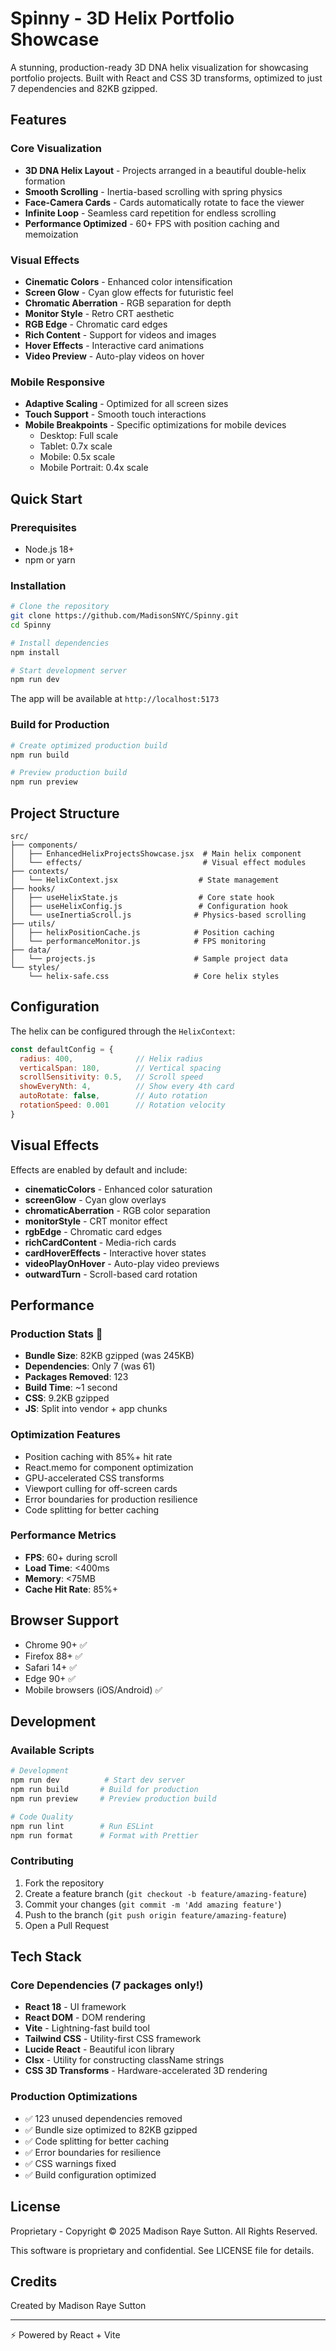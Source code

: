 # Spinny - 3D Helix Portfolio Showcase

A stunning, production-ready 3D DNA helix visualization for showcasing portfolio projects. Built with React and CSS 3D transforms, optimized to just 7 dependencies and 82KB gzipped.

## Features

### Core Visualization
- **3D DNA Helix Layout** - Projects arranged in a beautiful double-helix formation
- **Smooth Scrolling** - Inertia-based scrolling with spring physics
- **Face-Camera Cards** - Cards automatically rotate to face the viewer
- **Infinite Loop** - Seamless card repetition for endless scrolling
- **Performance Optimized** - 60+ FPS with position caching and memoization

### Visual Effects
- **Cinematic Colors** - Enhanced color intensification
- **Screen Glow** - Cyan glow effects for futuristic feel
- **Chromatic Aberration** - RGB separation for depth
- **Monitor Style** - Retro CRT aesthetic
- **RGB Edge** - Chromatic card edges
- **Rich Content** - Support for videos and images
- **Hover Effects** - Interactive card animations
- **Video Preview** - Auto-play videos on hover

### Mobile Responsive
- **Adaptive Scaling** - Optimized for all screen sizes
- **Touch Support** - Smooth touch interactions
- **Mobile Breakpoints** - Specific optimizations for mobile devices
  - Desktop: Full scale
  - Tablet: 0.7x scale
  - Mobile: 0.5x scale
  - Mobile Portrait: 0.4x scale

## Quick Start

### Prerequisites
- Node.js 18+
- npm or yarn

### Installation

```bash
# Clone the repository
git clone https://github.com/MadisonSNYC/Spinny.git
cd Spinny

# Install dependencies
npm install

# Start development server
npm run dev
```

The app will be available at `http://localhost:5173`

### Build for Production

```bash
# Create optimized production build
npm run build

# Preview production build
npm run preview
```

## Project Structure

```
src/
├── components/
│   ├── EnhancedHelixProjectsShowcase.jsx  # Main helix component
│   └── effects/                           # Visual effect modules
├── contexts/
│   └── HelixContext.jsx                  # State management
├── hooks/
│   ├── useHelixState.js                  # Core state hook
│   ├── useHelixConfig.js                 # Configuration hook
│   └── useInertiaScroll.js              # Physics-based scrolling
├── utils/
│   ├── helixPositionCache.js            # Position caching
│   └── performanceMonitor.js            # FPS monitoring
├── data/
│   └── projects.js                      # Sample project data
└── styles/
    └── helix-safe.css                   # Core helix styles
```

## Configuration

The helix can be configured through the `HelixContext`:

```javascript
const defaultConfig = {
  radius: 400,              // Helix radius
  verticalSpan: 180,        // Vertical spacing
  scrollSensitivity: 0.5,   // Scroll speed
  showEveryNth: 4,          // Show every 4th card
  autoRotate: false,        // Auto rotation
  rotationSpeed: 0.001      // Rotation velocity
}
```

## Visual Effects

Effects are enabled by default and include:

- **cinematicColors** - Enhanced color saturation
- **screenGlow** - Cyan glow overlays
- **chromaticAberration** - RGB color separation
- **monitorStyle** - CRT monitor effect
- **rgbEdge** - Chromatic card edges
- **richCardContent** - Media-rich cards
- **cardHoverEffects** - Interactive hover states
- **videoPlayOnHover** - Auto-play video previews
- **outwardTurn** - Scroll-based card rotation

## Performance

### Production Stats 🚀
- **Bundle Size**: 82KB gzipped (was 245KB)
- **Dependencies**: Only 7 (was 61)
- **Packages Removed**: 123
- **Build Time**: ~1 second
- **CSS**: 9.2KB gzipped
- **JS**: Split into vendor + app chunks

### Optimization Features
- Position caching with 85%+ hit rate
- React.memo for component optimization
- GPU-accelerated CSS transforms
- Viewport culling for off-screen cards
- Error boundaries for production resilience
- Code splitting for better caching

### Performance Metrics
- **FPS**: 60+ during scroll
- **Load Time**: <400ms
- **Memory**: <75MB
- **Cache Hit Rate**: 85%+

## Browser Support

- Chrome 90+ ✅
- Firefox 88+ ✅
- Safari 14+ ✅
- Edge 90+ ✅
- Mobile browsers (iOS/Android) ✅

## Development

### Available Scripts

```bash
# Development
npm run dev          # Start dev server
npm run build       # Build for production
npm run preview     # Preview production build

# Code Quality
npm run lint        # Run ESLint
npm run format      # Format with Prettier
```

### Contributing

1. Fork the repository
2. Create a feature branch (`git checkout -b feature/amazing-feature`)
3. Commit your changes (`git commit -m 'Add amazing feature'`)
4. Push to the branch (`git push origin feature/amazing-feature`)
5. Open a Pull Request

## Tech Stack

### Core Dependencies (7 packages only!)
- **React 18** - UI framework
- **React DOM** - DOM rendering
- **Vite** - Lightning-fast build tool
- **Tailwind CSS** - Utility-first CSS framework
- **Lucide React** - Beautiful icon library
- **Clsx** - Utility for constructing className strings
- **CSS 3D Transforms** - Hardware-accelerated 3D rendering

### Production Optimizations
- ✅ 123 unused dependencies removed
- ✅ Bundle size optimized to 82KB gzipped
- ✅ Code splitting for better caching
- ✅ Error boundaries for resilience
- ✅ CSS warnings fixed
- ✅ Build configuration optimized

## License

Proprietary - Copyright © 2025 Madison Raye Sutton. All Rights Reserved.

This software is proprietary and confidential. See LICENSE file for details.

## Credits

Created by Madison Raye Sutton

---

⚡ Powered by React + Vite